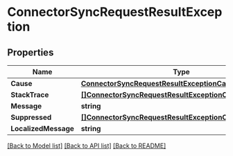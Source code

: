 # ConnectorSyncRequestResultException

## Properties

Name | Type | Description | Notes
------------ | ------------- | ------------- | -------------
**Cause** | [**ConnectorSyncRequestResultExceptionCause**](ConnectorSyncRequestResult_exception_cause) |  | [optional] 
**StackTrace** | [**[]ConnectorSyncRequestResultExceptionCauseStackTrace**](ConnectorSyncRequestResult_exception_cause_stackTrace) |  | [optional] 
**Message** | **string** |  | [optional] 
**Suppressed** | [**[]ConnectorSyncRequestResultExceptionCause**](ConnectorSyncRequestResult_exception_cause) |  | [optional] 
**LocalizedMessage** | **string** |  | [optional] 

[[Back to Model list]](../README#documentation-for-models) [[Back to API list]](../README#documentation-for-api-endpoints) [[Back to README]](../README)


